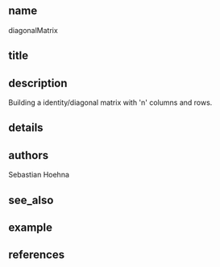## name
diagonalMatrix
## title
## description
Building a identity/diagonal matrix with 'n' columns and rows.
## details
## authors
Sebastian Hoehna
## see_also
## example
## references
